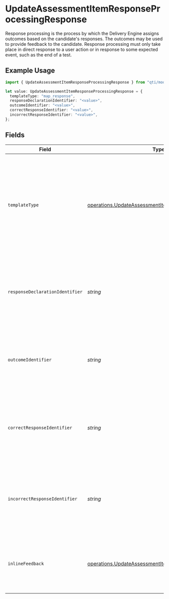 # UpdateAssessmentItemResponseProcessingResponse

Response processing is the process by which the Delivery Engine assigns outcomes based on the candidate's responses. The outcomes may be used to provide feedback to the candidate. Response processing must only take place in direct response to a user action or in response to some expected event, such as the end of a test.

## Example Usage

```typescript
import { UpdateAssessmentItemResponseProcessingResponse } from "qti/models/operations";

let value: UpdateAssessmentItemResponseProcessingResponse = {
  templateType: "map_response",
  responseDeclarationIdentifier: "<value>",
  outcomeIdentifier: "<value>",
  correctResponseIdentifier: "<value>",
  incorrectResponseIdentifier: "<value>",
};
```

## Fields

| Field                                                                                                                                                                                                                                             | Type                                                                                                                                                                                                                                              | Required                                                                                                                                                                                                                                          | Description                                                                                                                                                                                                                                       |
| ------------------------------------------------------------------------------------------------------------------------------------------------------------------------------------------------------------------------------------------------- | ------------------------------------------------------------------------------------------------------------------------------------------------------------------------------------------------------------------------------------------------- | ------------------------------------------------------------------------------------------------------------------------------------------------------------------------------------------------------------------------------------------------- | ------------------------------------------------------------------------------------------------------------------------------------------------------------------------------------------------------------------------------------------------- |
| `templateType`                                                                                                                                                                                                                                    | [operations.UpdateAssessmentItemTemplateTypeResponse](../../models/operations/updateassessmentitemtemplatetyperesponse.md)                                                                                                                        | :heavy_check_mark:                                                                                                                                                                                                                                | Response processing template type. 'match_correct' compares the candidate's response directly against the correct response and assigns binary feedback. 'map_response' uses mapping rules to assign scores and feedback based on response values. |
| `responseDeclarationIdentifier`                                                                                                                                                                                                                   | *string*                                                                                                                                                                                                                                          | :heavy_check_mark:                                                                                                                                                                                                                                | Identifier of the response declaration that this response processing rule applies to. Must match an existing responseDeclaration identifier within the same assessment item.                                                                      |
| `outcomeIdentifier`                                                                                                                                                                                                                               | *string*                                                                                                                                                                                                                                          | :heavy_check_mark:                                                                                                                                                                                                                                | Identifier of the outcome variable that will be set by this response processing rule. Common values include 'SCORE' for numeric scoring or 'FEEDBACK' for feedback identifiers.                                                                   |
| `correctResponseIdentifier`                                                                                                                                                                                                                       | *string*                                                                                                                                                                                                                                          | :heavy_check_mark:                                                                                                                                                                                                                                | Identifier value assigned to the outcome variable when the candidate's response is evaluated as correct. Used primarily with match_correct template type.                                                                                         |
| `incorrectResponseIdentifier`                                                                                                                                                                                                                     | *string*                                                                                                                                                                                                                                          | :heavy_check_mark:                                                                                                                                                                                                                                | Identifier value assigned to the outcome variable when the candidate's response is evaluated as incorrect. Used primarily with match_correct template type.                                                                                       |
| `inlineFeedback`                                                                                                                                                                                                                                  | [operations.UpdateAssessmentItemInlineFeedbackResponse](../../models/operations/updateassessmentiteminlinefeedbackresponse.md)                                                                                                                    | :heavy_minus_sign:                                                                                                                                                                                                                                | Optional inline feedback configuration that sets an outcome variable based on another variable's value during response processing.                                                                                                                |